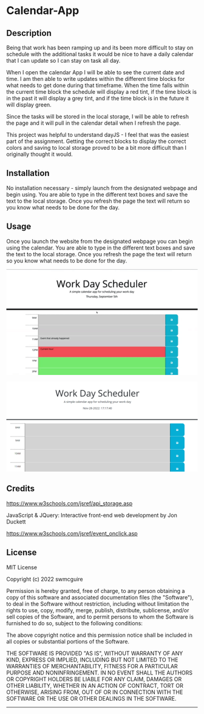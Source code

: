# Calendar-App

## Description

Being that work has been ramping up and its been more difficult to stay on schedule with the additional tasks it would be nice to have a daily calendar that I can update so I can stay on task all day.

When I open the calendar App I will be able to see the current date and time.  I am then able to write updates within the different time blocks for what needs to get done during that timeframe.  When the time falls within the current time block the schedule will display a red tint, if the time block is in the past it will display a grey tint, and if the time block is in the future it will display green.

Since the tasks will be stored in the local storage, I will be able to refresh the page and it will pull in the calendar detail when I refresh the page.

This project was helpful to understand dayJS - I feel that was the easiest part of the assignment.  Getting the correct blocks to display the correct colors and saving to local storage proved to be a bit more difficult than I originally thought it would.

## Installation

No installation necessary - simply launch from the designated webpage and begin using.  You are able to type in the different text boxes and save the text to the local storage.  Once you refresh the page the text will return so you know what needs to be done for the day.

## Usage

Once you launch the website from the designated webpage you can begin using the calendar.  You are able to type in the different text boxes and save the text to the local storage.  Once you refresh the page the text will return so you know what needs to be done for the day.

![color change image](/assets/images/CalendarScreenShot.png)

![starting time](/assets/images/CalendarScreenShot2.png)


## Credits

https://www.w3schools.com/jsref/api_storage.asp

JavaScript & JQuery:  Interactive front-end web development by Jon Duckett

https://www.w3schools.com/jsref/event_onclick.asp 


## License

MIT License

Copyright (c) 2022 swmcguire

Permission is hereby granted, free of charge, to any person obtaining a copy
of this software and associated documentation files (the "Software"), to deal
in the Software without restriction, including without limitation the rights
to use, copy, modify, merge, publish, distribute, sublicense, and/or sell
copies of the Software, and to permit persons to whom the Software is
furnished to do so, subject to the following conditions:

The above copyright notice and this permission notice shall be included in all
copies or substantial portions of the Software.

THE SOFTWARE IS PROVIDED "AS IS", WITHOUT WARRANTY OF ANY KIND, EXPRESS OR
IMPLIED, INCLUDING BUT NOT LIMITED TO THE WARRANTIES OF MERCHANTABILITY,
FITNESS FOR A PARTICULAR PURPOSE AND NONINFRINGEMENT. IN NO EVENT SHALL THE
AUTHORS OR COPYRIGHT HOLDERS BE LIABLE FOR ANY CLAIM, DAMAGES OR OTHER
LIABILITY, WHETHER IN AN ACTION OF CONTRACT, TORT OR OTHERWISE, ARISING FROM,
OUT OF OR IN CONNECTION WITH THE SOFTWARE OR THE USE OR OTHER DEALINGS IN THE
SOFTWARE.

---
